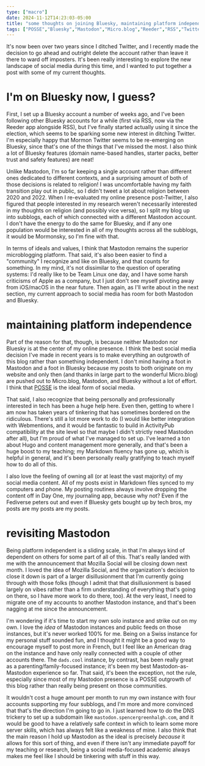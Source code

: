 ```yaml
---
type: ["macro"]
date: 2024-11-12T14:23:03-05:00
title: "some thoughts on joining Bluesky, maintaining platform independence, and tweaking Mastodon"
tags: ["POSSE","Bluesky","Mastodon","Micro.blog","Reeder","RSS","Twitter","2024 elections","faith transition","ICT 302","Mozilla","Mozilla Social","Webmentions","ActivityPub","Day One"]
---
```

It's now been over two years since I ditched Twitter, and I recently made the decision to go ahead and outright delete the account rather than leave it there to ward off imposters. It's been really interesting to explore the new landscape of social media during this time, and I wanted to put together a post with some of my current thoughts.

# I'm on Bluesky now, I guess?

First, I set up a Bluesky account a number of weeks ago, and I've been following other Bluesky accounts for a while (first via RSS, now via the Reeder app alongside RSS), but I've finally started actually using it since the election, which seems to be sparking some new interest in ditching Twitter. I'm especially happy that Mormon Twitter seems to be re-emerging on Bluesky, since that's one of the things that I've missed the most. I also think a lot of Bluesky features (domain name-based handles, starter packs, better trust and safety features) are neat!

Unlike Mastodon, I'm so far keeping a single account rather than different ones dedicated to different contexts, and a surprising amount of both of those decisions is related to religion! I was uncomfortable having my faith transition play out in public, so I didn't tweet a lot about religion between 2020 and 2022. When I re-evaluated my online presence post-Twitter, I also figured that people interested in my research weren't necessarily interested in my thoughts on religion (and possibly vice versa), so I split my blog up into subblogs, each of which connected with a different Mastodon account. I don't have the energy to do the same for Bluesky, and if any one population would be interested in all of my thoughts across all the subblogs, it would be Mormonsky, so I'm fine with that.

In terms of ideals and values, I think that Mastodon remains the superior microblogging platform. That said, it's also been easier to find a "community" I recognize and like on Bluesky, and that counts for something. In my mind, it's not dissimilar to the question of operating systems: I'd really like to be Team Linux one day, and I have some harsh criticisms of Apple as a company, but I just don't see myself pivoting away from iOS/macOS in the near future. Then again, as I'll write about in the next section, my current approach to social media has room for both Mastodon and Bluesky.

# maintaining platform independence

Part of the reason for that, though, is because neither Mastodon nor Bluesky is at the center of my online presence. I think the best social media decision I've made in recent years is to make everything an outgrowth of this blog rather than something independent. I don't mind having a foot in Mastodon and a foot in Bluesky because my posts to both originate on my website and only then (and thanks in large part to the wonderful Micro.blog) are pushed out to Micro.blog, Mastodon, and Bluesky without a lot of effort. I think that [POSSE](https://indieweb.org/POSSE) is the ideal form of social media.

That said, I also recognize that being personally and professionally interested in tech has been a huge help here. Even then, getting to where I am now has taken years of tinkering that has sometimes bordered on the ridiculous. There's still a lot more work to do (I would like better integration with Webmentions, and it would be fantastic to build in ActivityPub compatibility at the site level so that maybe I didn't strictly need Mastodon after all), but I'm proud of what I've managed to set up. I've learned a ton about Hugo and content management more generally, and that's been a huge boost to my teaching; my Markdown fluency has gone up, which is helpful in general, and it's been personally really gratifying to teach myself how to do all of this.

I also love the feeling of owning all (or at least the vast majority) of my social media content. All of my posts exist in Markdown files synced to my computers and phone. My posting routines always involve dropping the content off in Day One, my journaling app, because why not? Even if the Fediverse peters out and even if Bluesky gets bought up by tech bros, my posts are my posts are my posts.

# revisiting Mastodon

Being platform independent is a sliding scale, in that I'm always kind of dependent on others for some part of all of this. That's really landed with me with the announcement that Mozilla Social will be closing down next month. I loved the idea of Mozilla Social, and the organization's decision to close it down is part of a larger disillusionment that I'm currently going through with those folks (though I admit that that disillusionment is based largely on vibes rather than a firm understanding of everything that's going on there, so I have more work to do there, too). At the very least, I need to migrate one of my accounts to another Mastodon instance, and that's been nagging at me since the announcement.

I'm wondering if it's time to start my own solo instance and strike out on my own. I love the *idea* of Mastodon instances and public feeds on those instances, but it's never worked 100% for me. Being on a Swiss instance for my personal stuff sounded fun, and I thought it might be a good way to encourage myself to post more in French, but I feel like an American drag on the instance and have only really connected with a couple of other accounts there. The `dads.cool` instance, by contrast, has been really great as a parenting/family-focused instance; it's been my best Mastodon-as-Mastodon experience so far. That said, it's been the exception, not the rule, especially since most of my Mastodon presence is a POSSE outgrowth of this blog rather than really being present on those communities.

It wouldn't cost a huge amount per month to run my own instance with four accounts supporting my four subblogs, and I'm more and more convinced that that's the direction I'm going to go in. I just learned how to do the DNS trickery to set up a subdomain like `mastodon.spencergreenhalgh.com`, and it would be good to have a relatively safe context in which to learn some more server skills, which has always felt like a weakness of mine. I also think that the main reason I hold up Mastodon as the ideal is precisely *because* it allows for this sort of thing, and even if there isn't any immediate payoff for my teaching or research, being a social media-focused academic always makes me feel like I should be tinkering with stuff in this way.
